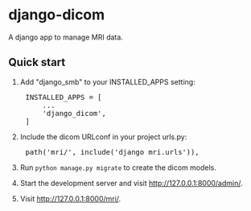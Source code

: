 # django-dicom



A django app to manage MRI data.



Quick start
-----------

1. Add "django_smb" to your INSTALLED_APPS setting:

<pre>
    INSTALLED_APPS = [  
        ...  
        'django_dicom',  
    ]  
</pre>

2. Include the dicom URLconf in your project urls.py:

<pre>
    path('mri/', include('django_mri.urls')),
</pre>

3. Run `python manage.py migrate` to create the dicom models.

4. Start the development server and visit http://127.0.0.1:8000/admin/.

5. Visit http://127.0.0.1:8000/mri/.




[1]: https://www.dicomstandard.org/
